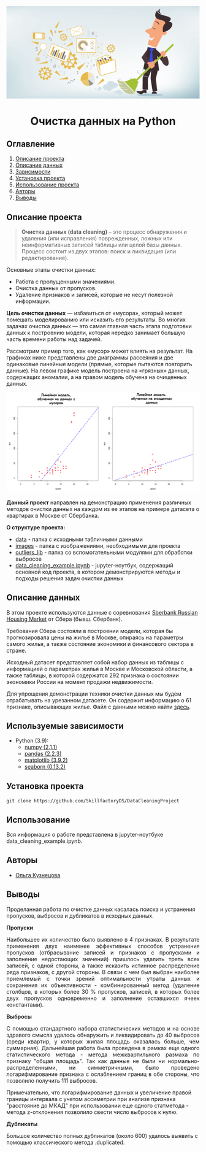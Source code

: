 
![](./images/data_cleaning.png)
# <center> Очистка данных на Python </center>
## Оглавление
1. [Описание проекта](#Описание-проекта)
2. [Описание данных](#Описание-данных)
3. [Зависимости](#Зависимости)
4. [Установка проекта](#Установка-проекта)
5. [Использование проекта](#Использование-проекта)
6. [Авторы](#Авторы)
7. [Выводы](Использование-проекта)

## Описание проекта

> **Очистка данных (data cleaning)** – это процесс обнаружения и удаления (или исправления) поврежденных, ложных или неинформативных записей таблицы или целой базы данных. Процесс состоит из двух этапов: поиск и ликвидация (или редактирование).

Основные этапы очистки данных:
* Работа с пропущенными значениями.
* Очистка данных от пропусков.
* Удаление признаков и записей, которые не несут полезной информации.

**Цель очистки данных** — избавиться от «мусора», который может помешать моделированию или исказить его результаты. Во многих задачах очистка данных — это самая главная часть этапа подготовки данных к построению модели, которая нередко занимает большую часть времени работы над задачей.


Рассмотрим пример того, как «мусор» может влиять на результат. На графиках ниже представлены две диаграммы рассеяния и две одинаковые линейные модели (прямые, которые пытаются повторить данные). На левом графике модель построена на «грязных» данных, содержащих аномалии, а на правом модель обучена на очищенных данных. 

![](./images/example_outliers.png)

**Данный проект** направлен на демонстрацию применения различных методов очистки данных на каждом из ее этапов на примере датасета о квартирах в Москве от Сбербанка.

**О структуре проекта:**
* [data](./data) - папка с исходными табличными данными
* [images](./images) - папка с изображениями, необходимыми для проекта
* [outliers_lib](./outliers_lib) - папка со вспомогательными модулями для обработки выбросов 
* [data_cleaning_example.ipynb](./data_cleaning_example.ipynb) - jupyter-ноутбук, содержащий основной код проекта, в котором демонстрируются методы и подходы решения задач очистки данных


## Описание данных
В этом проекте используются данные с соревнования [Sberbank Russian Housing Market](https://www.kaggle.com/c/sberbank-russian-housing-market/data) от Сбера (бывш. Сбербанк).

Требования Сбера состояли в построении модели, которая бы прогнозировала цены на жильё в Москве, опираясь на параметры самого жилья, а также состояние экономики и финансового сектора в стране.

Исходный датасет представляет собой набор данных из таблицы с информацией о параметрах жилья в Москве и Московской области, а также таблицы, в которой содержатся 292 признака о состоянии экономики России на момент продажи недвижимости. 

Для упрощения демонстрации техники очистки данных мы будем отрабатывать на урезанном датасете. Он содержит информацию о 61 признаке, описывающих жилье. Файл с данными можно найти [здесь](./data/sber_data.csv).

## Используемые зависимости
* Python (3.9):
    * [numpy (2.1.1)](https://numpy.org)
    * [pandas (2.2.3)](https://pandas.pydata.org)
    * [matplotlib (3.9.2)](https://matplotlib.org)
    * [seaborn (0.13.2)](https://seaborn.pydata.org)

## Установка проекта

```
git clone https://github.com/SkillfactoryDS/DataCleaningProject
```

## Использование
Вся информация о работе представлена в jupyter-ноутбуке data_cleaning_example.ipynb.

## Авторы

* [Ольга Кузнецова](https://github.com/GithubberOlga)

## Выводы
Проделанная работа по очистке данных касалась поиска и устранения пропусков, выбросов и дубликатов в исходных данных.


**Пропуски** <p align="justify"> Наибольшее их количество было выявлено в 4 признаках. В результате применения двух наименее эффективных способов устранения пропусков (отбрасывание записей и признаков с пропусками и заполнение недостающих значений) пришлось удалить треть всех записей, с одной стороны, а также исказить истинное распределение ряда признаков, с другой стороны. В связи с чем был выбран наиболее приемлемый с точки зрений оптимальности утраты данных и сохранения их объективности - комбинированный метод (удаление столбцов, в которых более 30 % пропусков,  записей, в которых более двух пропусков одновременно и заполнение оставшихся ячеек константами).



**Выбросы**<p align="justify">
С помощью стандартного набора статистических методов и на основе здравого смысла удалось обнаружить и ликвидировать до 40 выбросов (среди квартир, у которых жилая площадь оказалась больше, чем суммарная). Дальнейшая работа была проведена в рамках еще одного статистического метода - метода межквартильного размаха по признаку "общая площадь". Так как данные не были ни нормально-распределенными, ни симметричными, было проведено логарифмирование признака с ослаблением границ в обе стороны, что позволило получить 111 выбросов. 

Примечательно, что логарифмирование данных и увеличение правой границы интервала с учетом ассиметрии при анализе признака "расстояние до МКАД" при использовании еще одного статметода - метода z-отклонения позволило свести число выбросов к нулю. 

**Дубликаты**


Большое количество полных дубликатов (около 600) удалось выявить с помощью классического метода .duplicated.


